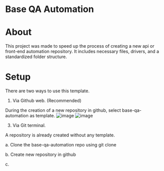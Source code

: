 # Base QA Automation

# About

This project was made to speed up the process of creating a new api or front-end automation repository.
It includes necessary files, drivers, and a standardized folder structure.

# Setup
There are two ways to use this template.

1. Via Github web. (Recommended)

During the creation of a new repository in github, select base-qa-automation as template. 
![image](https://github.com/user-attachments/assets/df8aa3a2-fbb4-470e-af14-4a7ae10b31f6)
![image](https://github.com/user-attachments/assets/e20ea183-e41c-4438-84c8-6b8a0ba5f3be)

3. Via Git terminal.

A repository is already created without any template.

  a. Clone the base-qa-automation repo using git clone 
  
  b. Create new repository in github
  
  c. 
  
